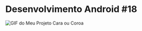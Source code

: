 # Desenvolvimento Android #18
<img src="https://i.imgur.com/b0VPcb2.gif" alt="GIF do Meu Projeto Cara ou Coroa">
